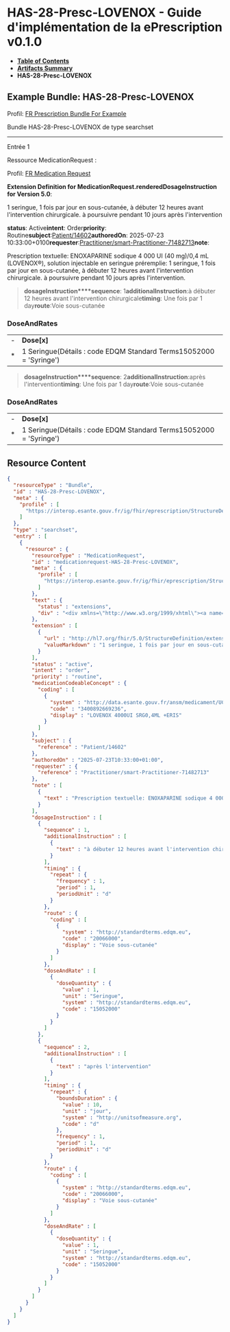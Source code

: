 # HAS-28-Presc-LOVENOX - Guide d'implémentation de la ePrescription v0.1.0

* [**Table of Contents**](toc.md)
* [**Artifacts Summary**](artifacts.md)
* **HAS-28-Presc-LOVENOX**

## Example Bundle: HAS-28-Presc-LOVENOX

Profil: [FR Prescription Bundle For Example](StructureDefinition-fr-prescription-bundle-for-example.md)

Bundle HAS-28-Presc-LOVENOX de type searchset

-------

Entrée 1

Ressource MedicationRequest :

> 

Profil: [FR Medication Request](StructureDefinition-fr-medicationrequest.md)

**Extension Definition for MedicationRequest.renderedDosageInstruction for Version 5.0**:

1 seringue, 1 fois par jour en sous-cutanée, à débuter 12 heures avant l'intervention chirurgicale. à poursuivre pendant 10 jours après l'intervention

**status**: Active**intent**: Order**priority**: Routine**subject**:[Patient/14602](Patient/14602)**authoredOn**: 2025-07-23 10:33:00+0100**requester**:[Practitioner/smart-Practitioner-71482713](Practitioner/smart-Practitioner-71482713)**note**:
> 

Prescription textuelle: ENOXAPARINE sodique 4 000 UI (40 mg)/0,4 mL (LOVENOX®), solution injectable en seringue préremplie: 1 seringue, 1 fois par jour en sous-cutanée, à débuter 12 heures avant l'intervention chirurgicale. à poursuivre pendant 10 jours après l'intervention.


> **dosageInstruction****sequence**: 1**additionalInstruction**:à débuter 12 heures avant l'intervention chirurgicale**timing**: Une fois par 1 day**route**:Voie sous-cutanée

### DoseAndRates

| | |
| :--- | :--- |
| - | **Dose[x]** |
| * | 1 Seringue(Détails : code EDQM Standard Terms15052000 = 'Syringe') |


> **dosageInstruction****sequence**: 2**additionalInstruction**:après l'intervention**timing**: Une fois par 1 day**route**:Voie sous-cutanée

### DoseAndRates

| | |
| :--- | :--- |
| - | **Dose[x]** |
| * | 1 Seringue(Détails : code EDQM Standard Terms15052000 = 'Syringe') |





## Resource Content

```json
{
  "resourceType" : "Bundle",
  "id" : "HAS-28-Presc-LOVENOX",
  "meta" : {
    "profile" : [
      "https://interop.esante.gouv.fr/ig/fhir/eprescription/StructureDefinition/fr-prescription-bundle-for-example"
    ]
  },
  "type" : "searchset",
  "entry" : [
    {
      "resource" : {
        "resourceType" : "MedicationRequest",
        "id" : "medicationrequest-HAS-28-Presc-LOVENOX",
        "meta" : {
          "profile" : [
            "https://interop.esante.gouv.fr/ig/fhir/eprescription/StructureDefinition/fr-medicationrequest"
          ]
        },
        "text" : {
          "status" : "extensions",
          "div" : "<div xmlns=\"http://www.w3.org/1999/xhtml\"><a name=\"MedicationRequest_medicationrequest-HAS-28-Presc-LOVENOX\"> </a><p class=\"res-header-id\"><b>Narratif généré : PrescriptionMédicamenteuseTODO medicationrequest-HAS-28-Presc-LOVENOX</b></p><a name=\"medicationrequest-HAS-28-Presc-LOVENOX\"> </a><a name=\"hcmedicationrequest-HAS-28-Presc-LOVENOX\"> </a><div style=\"display: inline-block; background-color: #d9e0e7; padding: 6px; margin: 4px; border: 1px solid #8da1b4; border-radius: 5px; line-height: 60%\"><p style=\"margin-bottom: 0px\"/><p style=\"margin-bottom: 0px\">Profil: <a href=\"StructureDefinition-fr-medicationrequest.html\">FR Medication Request</a></p></div><p><b>Extension Definition for MedicationRequest.renderedDosageInstruction for Version 5.0</b>: </p><div><p>1 seringue, 1 fois par jour en sous-cutanée, à débuter 12 heures avant l'intervention chirurgicale. à poursuivre pendant 10 jours après l'intervention</p>\n</div><p><b>status</b>: Active</p><p><b>intent</b>: Order</p><p><b>priority</b>: Routine</p><p><b>medication</b>: <span title=\"Codes :{http://data.esante.gouv.fr/ansm/medicament/UCD 3400892669236}\">LOVENOX 4000UI SRG0,4ML +ERIS</span></p><p><b>subject</b>: <a href=\"Patient/14602\">Patient/14602</a></p><p><b>authoredOn</b>: 2025-07-23 10:33:00+0100</p><p><b>requester</b>: <a href=\"Practitioner/smart-Practitioner-71482713\">Practitioner/smart-Practitioner-71482713</a></p><p><b>note</b>: </p><blockquote><div><p>Prescription textuelle: ENOXAPARINE sodique 4 000 UI (40 mg)/0,4 mL (LOVENOX®), solution injectable en seringue préremplie: 1 seringue, 1 fois par jour en sous-cutanée, à débuter 12 heures avant l'intervention chirurgicale. à poursuivre pendant 10 jours après l'intervention.</p>\n</div></blockquote><blockquote><p><b>dosageInstruction</b></p><p><b>sequence</b>: 1</p><p><b>additionalInstruction</b>: <span title=\"Codes :\">à débuter 12 heures avant l'intervention chirurgicale</span></p><p><b>timing</b>: Une fois par 1 day</p><p><b>route</b>: <span title=\"Codes :{http://standardterms.edqm.eu 20066000}\">Voie sous-cutanée</span></p><h3>DoseAndRates</h3><table class=\"grid\"><tr><td style=\"display: none\">-</td><td><b>Dose[x]</b></td></tr><tr><td style=\"display: none\">*</td><td>1 Seringue<span style=\"background: LightGoldenRodYellow\"> (Détails : code EDQM Standard Terms15052000 = 'Syringe')</span></td></tr></table></blockquote><blockquote><p><b>dosageInstruction</b></p><p><b>sequence</b>: 2</p><p><b>additionalInstruction</b>: <span title=\"Codes :\">après l'intervention</span></p><p><b>timing</b>: Une fois par 1 day</p><p><b>route</b>: <span title=\"Codes :{http://standardterms.edqm.eu 20066000}\">Voie sous-cutanée</span></p><h3>DoseAndRates</h3><table class=\"grid\"><tr><td style=\"display: none\">-</td><td><b>Dose[x]</b></td></tr><tr><td style=\"display: none\">*</td><td>1 Seringue<span style=\"background: LightGoldenRodYellow\"> (Détails : code EDQM Standard Terms15052000 = 'Syringe')</span></td></tr></table></blockquote></div>"
        },
        "extension" : [
          {
            "url" : "http://hl7.org/fhir/5.0/StructureDefinition/extension-MedicationRequest.renderedDosageInstruction",
            "valueMarkdown" : "1 seringue, 1 fois par jour en sous-cutanée, à débuter 12 heures avant l'intervention chirurgicale. à poursuivre pendant 10 jours après l'intervention"
          }
        ],
        "status" : "active",
        "intent" : "order",
        "priority" : "routine",
        "medicationCodeableConcept" : {
          "coding" : [
            {
              "system" : "http://data.esante.gouv.fr/ansm/medicament/UCD",
              "code" : "3400892669236",
              "display" : "LOVENOX 4000UI SRG0,4ML +ERIS"
            }
          ]
        },
        "subject" : {
          "reference" : "Patient/14602"
        },
        "authoredOn" : "2025-07-23T10:33:00+01:00",
        "requester" : {
          "reference" : "Practitioner/smart-Practitioner-71482713"
        },
        "note" : [
          {
            "text" : "Prescription textuelle: ENOXAPARINE sodique 4 000 UI (40 mg)/0,4 mL (LOVENOX®), solution injectable en seringue préremplie: 1 seringue, 1 fois par jour en sous-cutanée, à débuter 12 heures avant l'intervention chirurgicale. à poursuivre pendant 10 jours après l'intervention."
          }
        ],
        "dosageInstruction" : [
          {
            "sequence" : 1,
            "additionalInstruction" : [
              {
                "text" : "à débuter 12 heures avant l'intervention chirurgicale"
              }
            ],
            "timing" : {
              "repeat" : {
                "frequency" : 1,
                "period" : 1,
                "periodUnit" : "d"
              }
            },
            "route" : {
              "coding" : [
                {
                  "system" : "http://standardterms.edqm.eu",
                  "code" : "20066000",
                  "display" : "Voie sous-cutanée"
                }
              ]
            },
            "doseAndRate" : [
              {
                "doseQuantity" : {
                  "value" : 1,
                  "unit" : "Seringue",
                  "system" : "http://standardterms.edqm.eu",
                  "code" : "15052000"
                }
              }
            ]
          },
          {
            "sequence" : 2,
            "additionalInstruction" : [
              {
                "text" : "après l'intervention"
              }
            ],
            "timing" : {
              "repeat" : {
                "boundsDuration" : {
                  "value" : 10,
                  "unit" : "jour",
                  "system" : "http://unitsofmeasure.org",
                  "code" : "d"
                },
                "frequency" : 1,
                "period" : 1,
                "periodUnit" : "d"
              }
            },
            "route" : {
              "coding" : [
                {
                  "system" : "http://standardterms.edqm.eu",
                  "code" : "20066000",
                  "display" : "Voie sous-cutanée"
                }
              ]
            },
            "doseAndRate" : [
              {
                "doseQuantity" : {
                  "value" : 1,
                  "unit" : "Seringue",
                  "system" : "http://standardterms.edqm.eu",
                  "code" : "15052000"
                }
              }
            ]
          }
        ]
      }
    }
  ]
}

```
